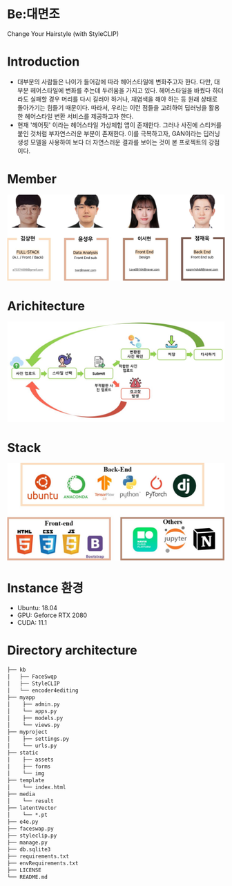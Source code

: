 # Be:대면조
Change Your Hairstyle (with StyleCLIP)

# Introduction
- 대부분의 사람들은 나이가 들어감에 따라 헤어스타일에 변화주고자 한다. 다만, 대부분 헤어스타일에 변화를 주는데 두려움을 가지고 있다. 헤어스타일을 바꿨다 하더라도 실패할 경우 머리를 다시 길러야 하거나, 재염색을 해야 하는 등 원래 상태로 돌아가기는 힘들기 때문이다. 따라서, 우리는 이런 점들을 고려하여 딥러닝을 활용한 헤어스타일 변환 서비스를 제공하고자 한다.
- 현재 '헤어핏' 이라는 헤어스타일 가상체험 앱이 존재한다. 그러나 사진에 스티커를 붙인 것처럼 부자연스러운 부분이 존재한다. 이를 극복하고자, GAN이라는 딥러닝 생성 모델을 사용하여 보다 더 자연스러운 결과를 보이는 것이 본 프로젝트의 강점이다.

# Member
![Member](/img/member.JPG)  

# Arichitecture

![Architecture](/img/architecture.JPG)  

# Stack
![Stack](/img/stack.JPG)  

# Instance 환경
- Ubuntu: 18.04
- GPU: Geforce RTX 2080
- CUDA: 11.1

# Directory architecture

```
├── kb
│   ├── FaceSwqp
│   ├── StyleCLIP
│   └── encoder4editing
├── myapp
│    ├── admin.py
│    └── apps.py
│    ├── models.py
│    └── views.py
├── myproject
│    ├── settings.py
│    └── urls.py
├── static
│    ├── assets
│    ├── forms
│    └── img
├── template
│    └── index.html
├── media
│    └── result
├── latentVector
│    └── *.pt
├── e4e.py
├── faceswap.py
├── styleclip.py
├── manage.py
├── db.sqlite3
├── requirements.txt
├── envRequirements.txt
├── LICENSE
└── README.md    	
```